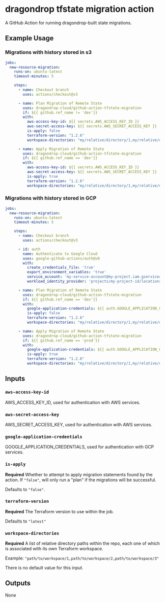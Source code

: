 # dragondrop tfstate migration action
A GitHub Action for running dragondrop-built state migrations.

## Example Usage
### Migrations with history stored in s3
```yaml
jobs:
  new-resource-migration:
    runs-on: ubuntu-latest
    timeout-minutes: 5

    steps:
      - name: Checkout branch
        uses: actions/checkout@v3

      - name: Plan Migration of Remote State
        uses: dragondrop-cloud/github-action-tfstate-migration
        if: ${{ github.ref_name != 'dev'}}
        with:
          aws-access-key-id: ${{ secrets.AWS_ACCESS_KEY_ID }}
          aws-secret-access-key: ${{ secrets.AWS_SECRET_ACCESS_KEY }}
          is-apply: false
          terraform-version: "1.2.6"
          workspace-directories: "my/relative/directory/1,my/relative/directory/2"

      - name: Apply Migration of Remote State
        uses: dragondrop-cloud/github-action-tfstate-migration
        if: ${{ github.ref_name == 'dev'}}
        with:
          aws-access-key-id: ${{ secrets.AWS_ACCESS_KEY_ID }}
          aws-secret-access-key: ${{ secrets.AWS_SECRET_ACCESS_KEY }}
          is-apply: true
          terraform-version: "1.2.6"
          workspace-directories: "my/relative/directory/1,my/relative/directory/2"
```

### Migrations with history stored in GCP
```yaml
jobs:
  new-resource-migration:
    runs-on: ubuntu-latest
    timeout-minutes: 5

    steps:
      - name: Checkout branch
        uses: actions/checkout@v3

      - id: auth
        name: Authenticate to Google Cloud
        uses: google-github-actions/auth@v0
        with:
          create_credentials_file: 'true'
          export_environment_variables: 'true'
          service_account: 'my-service-account@my-project.iam.gserviceaccount.com'
          workload_identity_provider: 'projects/my-project-id/locations/global/workloadIdentityPools/my-workload-identity-pool/providers/my-provider'

      - name: Plan Migration of Remote State
        uses: dragondrop-cloud/github-action-tfstate-migration
        if: ${{ github.ref_name == 'dev'}}
        with:
          google-application-credentials: ${{ auth.GOOGLE_APPLICATION_CREDENTIALS }}
          is-apply: false
          terraform-version: "1.2.6"
          workspace-directories: "my/relative/directory/1,my/relative/directory/2"

      - name: Apply Migration of Remote State
        uses: dragondrop-cloud/github-action-tfstate-migration
        if: ${{ github.ref_name == 'prod'}}
        with:
          google-application-credentials: ${{ auth.GOOGLE_APPLICATION_CREDENTIALS }}
          is-apply: true
          terraform-version: "1.2.6"
          workspace-directories: "my/relative/directory/1,my/relative/directory/2"
```


## Inputs

### `aws-access-key-id`
AWS_ACCESS_KEY_ID, used for authentication with AWS services.

### `aws-secret-access-key`
AWS_SECRET_ACCESS_KEY, used for authentication with AWS services.

### `google-application-credentials`
GOOGLE_APPLICATION_CREDENTIALS, used for authentication with GCP services.

### `is-apply`
**Required** Whether to attempt to apply migration statements
found by the action. If `"false"`, will only run a "plan" if the migrations will be successful.

Defaults to `"false"`. 

### `terraform-version`
**Required** The Terraform version to use within the job.

Defaults to `"latest"`

### `workspace-directories`
**Required** A list of relative directory paths within the repo,
each one of which is associated with its own Terraform workspace.

Example: `"path/to/workspace/1,path/to/workspace/2,path/to/workspace/3"`

There is no default value for this input.

## Outputs
None
